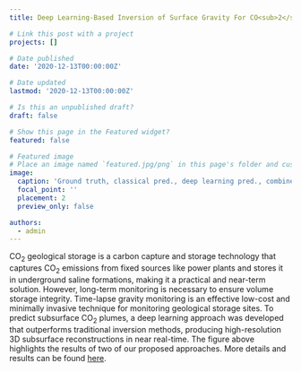 ```yaml
---
title: Deep Learning-Based Inversion of Surface Gravity For CO<sub>2</sub> Monitoring

# Link this post with a project
projects: []

# Date published
date: '2020-12-13T00:00:00Z'

# Date updated
lastmod: '2020-12-13T00:00:00Z'

# Is this an unpublished draft?
draft: false

# Show this page in the Featured widget?
featured: false

# Featured image
# Place an image named `featured.jpg/png` in this page's folder and customize its options here.
image:
  caption: 'Ground truth, classical pred., deep learning pred., combined L2-DL pred.'
  focal_point: ''
  placement: 2
  preview_only: false

authors:
  - admin
---
```


CO<sub>2</sub> geological storage is a carbon capture and storage technology that captures CO<sub>2</sub> emissions from fixed sources like power plants and stores it in underground saline formations, making it a practical and near-term solution. However, long-term monitoring is necessary to ensure volume storage integrity. Time-lapse gravity monitoring is an effective low-cost and minimally invasive technique for monitoring geological storage sites. To predict subsurface CO<sub>2</sub> plumes, a deep learning approach was developed that outperforms traditional inversion methods, producing high-resolution 3D subsurface reconstructions in near real-time. The figure above highlights the results of two of our proposed approaches. More details and results can be found [here](https://ieeexplore.ieee.org/document/10115500/).
